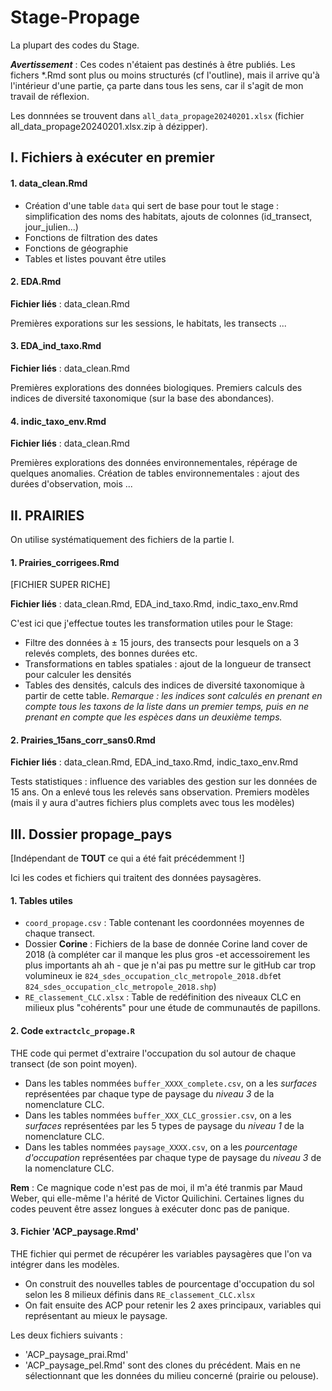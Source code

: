 # Stage-Propage

La plupart des codes du Stage. 

**_Avertissement_** : Ces codes n'étaient pas destinés à être publiés. Les fichers *.Rmd sont plus ou moins structurés (cf l'outline),
mais il arrive qu'à l'intérieur d'une partie, ça parte dans tous les sens, car il s'agit de mon travail de réflexion.

Les donnnées se trouvent dans `all_data_propage20240201.xlsx` (fichier all_data_propage20240201.xlsx.zip à dézipper).

## I. Fichiers à exécuter en premier

#### 1. data_clean.Rmd

+ Création d'une table `data` qui sert de base pour tout le stage : simplification des noms des habitats, ajouts de colonnes (id_transect, jour_julien...)
+ Fonctions de filtration des dates
+ Fonctions de géographie
+ Tables et listes pouvant être utiles

#### 2. EDA.Rmd

**Fichier liés** : data_clean.Rmd

Premières exporations sur les sessions, le habitats, les transects ...

#### 3. EDA_ind_taxo.Rmd

**Fichier liés** : data_clean.Rmd

Premières explorations des données biologiques. 
Premiers calculs des indices de diversité taxonomique (sur la base des abondances).


#### 4. indic_taxo_env.Rmd

**Fichier liés** : data_clean.Rmd

Premières explorations des données environnementales, répérage de quelques anomalies.
Création de tables environnementales : ajout des durées d'observation, mois ...

## II. PRAIRIES

On utilise systématiquement des fichiers de la partie I.

#### 1. Prairies_corrigees.Rmd

[FICHIER SUPER RICHE]

**Fichier liés** : data_clean.Rmd, EDA_ind_taxo.Rmd, indic_taxo_env.Rmd

C'est ici que j'effectue toutes les transformation utiles pour le Stage:
+ Filtre des données à ± 15 jours, des transects pour lesquels on a 3 relevés complets, des bonnes durées etc.
+ Transformations en tables spatiales : ajout de la longueur de transect pour calculer les densités
+ Tables des densités, calculs des indices de diversité taxonomique à partir de cette table.
  *Remarque : les indices sont calculés en prenant en compte tous les taxons de la liste dans un premier temps, puis en  ne prenant en compte que les espèces dans un deuxième temps.*

#### 2. Prairies_15ans_corr_sans0.Rmd

**Fichier liés** : data_clean.Rmd, EDA_ind_taxo.Rmd, indic_taxo_env.Rmd

Tests statistiques : influence des variables des gestion sur les données de 15 ans.
On a enlevé tous les relevés sans observation.
Premiers modèles (mais il y aura d'autres fichiers plus complets avec tous les modèles)

## III. Dossier propage_pays

[Indépendant de **TOUT** ce qui a été fait précédemment !]

Ici les codes et fichiers qui traitent des données paysagères. 

#### 1. Tables utiles
+ `coord_propage.csv` : Table contenant les coordonnées moyennes de chaque transect.
+ Dossier **Corine** : Fichiers de la base de donnée Corine land cover de 2018 (à compléter car il manque les plus gros -et accessoirement les plus importants ah ah - que je n'ai pas pu mettre sur le gitHub car trop volumineux ie `824_sdes_occupation_clc_metropole_2018.dbf`et `
824_sdes_occupation_clc_metropole_2018.shp`)
+ `RE_classement_CLC.xlsx` : Table de redéfinition des niveaux CLC en milieux plus "cohérents" pour une étude de communautés de papillons. 
  
#### 2. Code `extractclc_propage.R`
THE code qui permet d'extraire l'occupation du sol autour de chaque transect (de son point moyen).
  - Dans les tables nommées `buffer_XXXX_complete.csv`, on a les *surfaces* représentées par chaque type de paysage du *niveau 3* de la nomenclature CLC.
  - Dans les tables nommées `buffer_XXX_CLC_grossier.csv`, on a les *surfaces* représentées par les 5 types de paysage du *niveau 1* de la nomenclature CLC.
  - Dans les tables nommées `paysage_XXXX.csv`, on a les *pourcentage d'occupation* représentées par chaque type de paysage du *niveau 3* de la nomenclature CLC.

**Rem** : Ce magnique code n'est pas de moi, il m'a été tranmis par Maud Weber, qui elle-même l'a hérité de Victor Quilichini. Certaines lignes du codes peuvent être assez longues à exécuter donc pas de panique.

#### 3. Fichier 'ACP_paysage.Rmd'

THE fichier qui permet de récupérer les variables paysagères que l'on va intégrer dans les modèles.
+ On construit des nouvelles tables de pourcentage d'occupation du sol selon les 8 milieux définis dans `RE_classement_CLC.xlsx`
+ On fait ensuite des ACP pour retenir les 2 axes principaux, variables qui représentant au mieux le paysage. 

Les deux fichiers suivants :
- 'ACP_paysage_prai.Rmd'
- 'ACP_paysage_pel.Rmd'
sont des clones du précédent. Mais en ne sélectionnant que les données du milieu concerné (prairie ou pelouse).
